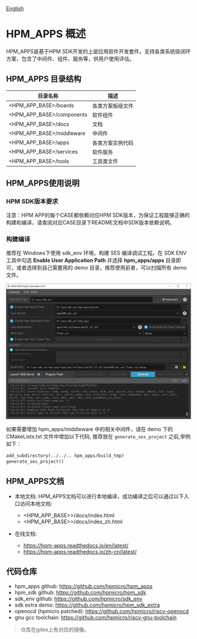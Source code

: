 [English](README.md)

# HPM_APPS 概述
HPM_APPS是基于HPM SDK开发的上层应用软件开发套件。支持各类系统级闭环方案，包含了中间件、组件、服务等，供用户使用评估。

## HPM_APPS 目录结构

| 目录名称 | 描述 |
|--------|--------|
| <HPM_APP_BASE>/boards | 各类方案板级文件 |
| <HPM_APP_BASE>/components | 软件组件 |
| <HPM_APP_BASE>/docs | 文档 |
| <HPM_APP_BASE>/middleware | 中间件 |
| <HPM_APP_BASE>/apps | 各类方案实例代码 |
| <HPM_APP_BASE>/services | 软件服务 |
| <HPM_APP_BASE>/tools | 工具类文件 |

## HPM_APPS使用说明

### HPM SDK版本要求

注意：HPM APP的每个CASE都依赖对应HPM SDK版本，为保证工程能够正确的构建和编译，请查阅对应CASE目录下README文档中SDK版本依赖说明。

### 构建编译

推荐在 Windows下使用 sdk_env 环境，构建 SES 编译调试工程。在 SDK ENV 工具中勾选 **Enable User Application Path** 并选择 **hpm_apps/apps** 目录即可，或者选择到自己需要用的 demo 目录，推荐使用前者，可以扫描所有 demo 文件。

![sdk_env](docs/assets/hpm_app_sdkenv.png)

如果需要增加 hpm_apps/middleware 中的相关中间件，请在 demo 下的 CMakeLists.txt 文件中增加以下代码, 推荐放在 `generate_ses_project` 之前,举例如下：

```
add_subdirectory(../../.. hpm_apps/build_tmp)
generate_ses_project()
```

## HPM_APPS文档
- 本地文档:
  HPM_APPS文档可以进行本地编译，成功编译之后可以通过以下入口访问本地文档:
  - <HPM_APP_BASE>>/docs/index.html
  - <HPM_APP_BASE>>/docs/index_zh.html

- 在线文档:
  - https://hpm-apps.readthedocs.io/en/latest/
  - https://hpm-apps.readthedocs.io/zh-cn/latest/

## 代码仓库
- hpm_apps github: https://github.com/hpmicro/hpm_apps
- hpm_sdk github: https://github.com/hpmicro/hpm_sdk
- sdk_env github: https://github.com/hpmicro/sdk_env
- sdk extra demo: https://github.com/hpmicro/hpm_sdk_extra
- openocd (hpmicro patched): https://github.com/hpmicro/riscv-openocd
- gnu gcc toolchain: https://github.com/hpmicro/riscv-gnu-toolchain

> 仓库在gitee上有对应的镜像。
